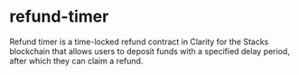 # refund-timer
Refund timer is a time-locked refund contract in Clarity for the Stacks blockchain that allows users to deposit funds with a specified delay period, after which they can claim a refund.
